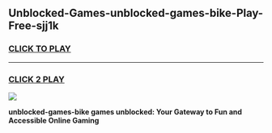
## Unblocked-Games-unblocked-games-bike-Play-Free-sjj1k
<h3>
<a href="https://premium76.site?title=unblocked-games-bike&ref=20A">CLICK TO PLAY</a></h3>
<hr>

<h3>
<a href="https://premium76.site?title=unblocked-games-bike&ref=20A">CLICK 2 PLAY</a>
  
</h3>

<a href="https://premium76.site?title=unblocked-games-bike&ref=20A"><img src="https://clearcache.store/games.png"></a>


**unblocked-games-bike games unblocked: Your Gateway to Fun and Accessible Online Gaming**
